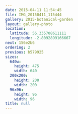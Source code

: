 ```yaml
---
date: 2015-04-11 11:54:45
file: IMG_20150411_115444
gallery: 2015-botanical-garden
layout: gallery-photo
location:
  latitude: 56.335708611111
  longitude: -2.8092899166667
next: 156e2b6
ordering: 2
previous: b579925
sizes:
  640w:
    height: 475
    width: 640
  200x200:
    height: 200
    width: 200
  96x96:
    height: 96
    width: 96
title: null
---
```

